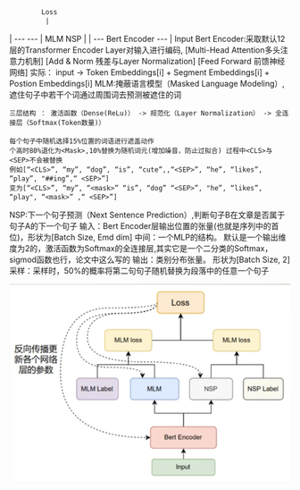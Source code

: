             Loss
             |
   |   ---       ---     |
  MLM                   NSP
   |                     |
    ---   Bert Encoder  --- 
              |
            Input
Bert Encoder:采取默认12层的Transformer Encoder Layer对输入进行编码, 
            [Multi-Head Attention多头注意力机制]
            [Add & Norm 残差与Layer Normalization]
            [Feed Forward 前馈神经网络] 
            实际：
            input -> Token Embeddings[i] + Segment Embeddings[i] + Postion Embeddings[i]
MLM:掩蔽语言模型（Masked Language Modeling）,遮住句子中若干个词通过周围词去预测被遮住的词
    
    三层结构 ： 激活函数（Dense(ReLu)） -> 规范化（Layer Normalization） -> 全连接层（Softmax(Token数量)）
    
    每个句子中随机选择15%位置的词语进行遮盖动作
    个高时80%退化为<Mask>,10%替换为随机词元(增加噪音，防止过拟合) 过程中<CLS>与<SEP>不会被替换
    例如[“<CLS>”, “my”, “dog”, “is”, “cute”,,“<SEP>”, “he”, “likes”, “play”, "##ing”,“ <SEP>”]
    变为[“<CLS>”, “my”, “<mask>” “is”, “dog” “<SEP>”, "he”, “likes”, “play", “<mask>” ,“ <SEP>”]

NSP:下一个句子预测（Next Sentence Prediction）,判断句子B在文章是否属于句子A的下一个句子
    输入：Bert Encoder层输出<CLS>位置的张量(也就是序列中的首位)，形状为[Batch Size, Emd dim]
    中间：一个MLP的结构。 默认是一个输出维度为2的，激活函数为Softmax的全连接层,其实它是一个二分类的Softmax，sigmod函数也行，论文中这么写的
    输出：类别分布张量。 形状为[Batch Size, 2]
    采样：采样时，50%的概率将第二句句子随机替换为段落中的任意一个句子



![ddfdf ](image.png)
